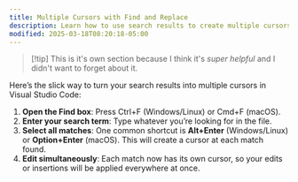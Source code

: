 ```yaml
---
title: Multiple Cursors with Find and Replace
description: Learn how to use search results to create multiple cursors for efficient text editing in Visual Studio Code
modified: 2025-03-18T08:20:18-05:00
---
```


> [!tip] This is it's own section because I think it's _super helpful_ and I didn't want to forget about it.

Here’s the slick way to turn your search results into multiple cursors in Visual Studio Code:

1. **Open the Find box**: Press Ctrl+F (Windows/Linux) or Cmd+F (macOS).
2. **Enter your search term**: Type whatever you’re looking for in the file.
3. **Select all matches**: One common shortcut is **Alt+Enter** (Windows/Linux) or **Option+Enter** (macOS). This will create a cursor at each match found.
4. **Edit simultaneously**: Each match now has its own cursor, so your edits or insertions will be applied everywhere at once.
